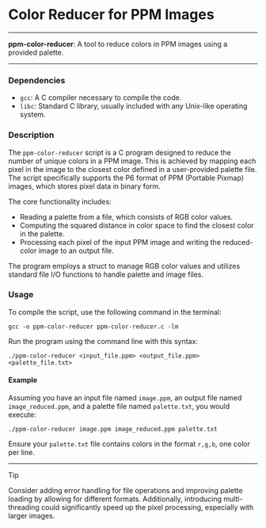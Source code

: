 # Color Reducer for PPM Images

---

**ppm-color-reducer**: A tool to reduce colors in PPM images using a provided palette.

---

### Dependencies

- `gcc`: A C compiler necessary to compile the code.
- `libc`: Standard C library, usually included with any Unix-like operating system.

### Description

The `ppm-color-reducer` script is a C program designed to reduce the number of unique colors in a PPM image. This is achieved by mapping each pixel in the image to the closest color defined in a user-provided palette file. The script specifically supports the P6 format of PPM (Portable Pixmap) images, which stores pixel data in binary form.

The core functionality includes:
- Reading a palette from a file, which consists of RGB color values.
- Computing the squared distance in color space to find the closest color in the palette.
- Processing each pixel of the input PPM image and writing the reduced-color image to an output file.

The program employs a struct to manage RGB color values and utilizes standard file I/O functions to handle palette and image files. 

### Usage

To compile the script, use the following command in the terminal:

```
gcc -o ppm-color-reducer ppm-color-reducer.c -lm
```

Run the program using the command line with this syntax:

```
./ppm-color-reducer <input_file.ppm> <output_file.ppm> <palette_file.txt>
```

#### Example

Assuming you have an input file named `image.ppm`, an output file named `image_reduced.ppm`, and a palette file named `palette.txt`, you would execute:

```
./ppm-color-reducer image.ppm image_reduced.ppm palette.txt
```

Ensure your `palette.txt` file contains colors in the format `r,g,b`, one color per line.

---

> [!TIP]  
> Consider adding error handling for file operations and improving palette loading by allowing for different formats. Additionally, introducing multi-threading could significantly speed up the pixel processing, especially with larger images.